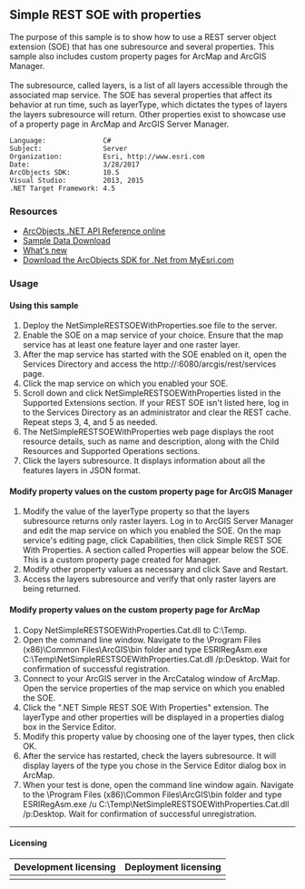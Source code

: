 ## Simple REST SOE with properties

  <div xmlns="http://www.w3.org/1999/xhtml">The purpose of this sample is to show how to use a REST server object extension (SOE) that has one subresource and several properties. This sample also includes custom property pages for ArcMap and ArcGIS Manager. </div>
  <div xmlns="http://www.w3.org/1999/xhtml"> </div>
  <div xmlns="http://www.w3.org/1999/xhtml">The subresource, called layers, is a list of all layers accessible through the associated map service. The SOE has several properties that affect its behavior at run time, such as layerType, which dictates the types of layers the layers subresource will return. Other properties exist to showcase use of a property page in ArcMap and ArcGIS Server Manager.</div>  


<!-- TODO: Fill this section below with metadata about this sample-->
```
Language:              C#
Subject:               Server
Organization:          Esri, http://www.esri.com
Date:                  3/28/2017
ArcObjects SDK:        10.5
Visual Studio:         2013, 2015
.NET Target Framework: 4.5
```

### Resources

* [ArcObjects .NET API Reference online](http://desktop.arcgis.com/en/arcobjects/latest/net/webframe.htm)  
* [Sample Data Download](../../releases)  
* [What's new](http://desktop.arcgis.com/en/arcobjects/latest/net/webframe.htm#05247c04-bfd9-4e36-ae09-bc6e833c3b14.htm)  
* [Download the ArcObjects SDK for .Net from MyEsri.com](https://my.esri.com/)  

### Usage
#### Using this sample  
1. Deploy the NetSimpleRESTSOEWithProperties.soe file to the server.   
1. Enable the SOE on a map service of your choice. Ensure that the map service has at least one feature layer and one raster layer.  
1. After the map service has started with the SOE enabled on it, open the Services Directory and access the http://<server name>:6080/arcgis/rest/services page.  
1. Click the map service on which you enabled your SOE.  
1. Scroll down and click NetSimpleRESTSOEWithProperties listed in the Supported Extensions section. If your REST SOE isn't listed here, log in to the Services Directory as an administrator and clear the REST cache. Repeat steps 3, 4, and 5 as needed.  
1. The NetSimpleRESTSOEWithProperties web page displays the root resource details, such as name and description, along with the Child Resources and Supported Operations sections.  
1. Click the layers subresource. It displays information about all the features layers in JSON format.   

#### Modify property values on the custom property page for ArcGIS Manager  
1. Modify the value of the layerType property so that the layers subresource returns only raster layers. Log in to ArcGIS Server Manager and edit the map service on which you enabled the SOE. On the map service's editing page, click Capabilities, then click Simple REST SOE With Properties. A section called Properties will appear below the SOE. This is a custom property page created for Manager.  
1. Modify other property values as necessary and click Save and Restart.  
1. Access the layers subresource and verify that only raster layers are being returned.   

#### Modify property values on the custom property page for ArcMap  
1. Copy NetSimpleRESTSOEWithProperties.Cat.dll to C:\Temp.   
1. Open the command line window. Navigate to the \Program Files (x86)\Common Files\ArcGIS\bin folder and type ESRIRegAsm.exe C:\Temp\NetSimpleRESTSOEWithProperties.Cat.dll /p:Desktop. Wait for confirmation of successful registration.   
1. Connect to your ArcGIS server in the ArcCatalog window of ArcMap. Open the service properties of the map service on which you enabled the SOE.  
1. Click the ".NET Simple REST SOE With Properties" extension. The layerType and other properties will be displayed in a properties dialog box in the Service Editor.  
1. Modify this property value by choosing one of the layer types, then click OK.  
1. After the service has restarted, check the layers subresource. It will display layers of the type you chose in the Service Editor dialog box in ArcMap.  
1. When your test is done, open the command line window again. Navigate to the \Program Files (x86)\Common Files\ArcGIS\bin folder and type ESRIRegAsm.exe /u C:\Temp\NetSimpleRESTSOEWithProperties.Cat.dll /p:Desktop. Wait for confirmation of successful unregistration.   









---------------------------------

#### Licensing  
| Development licensing | Deployment licensing | 
| ------------- | ------------- | 
|  |  |  


